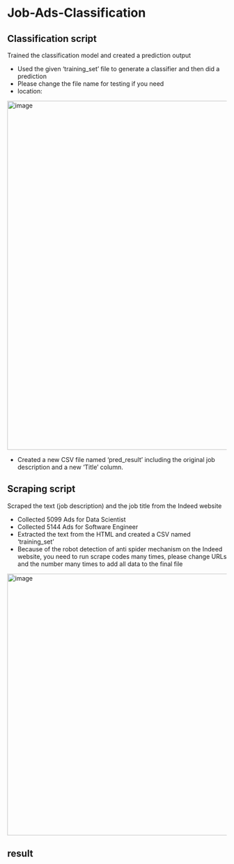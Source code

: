 # Job-Ads-Classification
 
## Classification script
Trained the classification model and created a prediction output
- Used the given ‘training_set’ file to generate a classifier and then did a prediction
- Please change the file name for testing if you need 
- location:
 
 <img width="800" alt="image" src="https://user-images.githubusercontent.com/46133813/167274808-201fa906-97e9-40b6-987c-f983bd7dfc39.png" >

- Created a new CSV file named ‘pred_result’ including the original job description and a new ‘Title’ column.

## Scraping script
Scraped the text (job description) and the job title from the Indeed website
- Collected 5099 Ads for Data Scientist
- Collected 5144 Ads for Software Engineer
- Extracted the text from the HTML and created a CSV named ‘training_set’
- Because of the robot detection of anti spider mechanism on the Indeed website, you need to run scrape codes many times, please change URLs and the number many times to add all data to the final file

<img width="600" alt="image" src="https://user-images.githubusercontent.com/46133813/167274825-fbb5b3bf-9696-4e08-a112-ee4f330008ba.png">

## result

